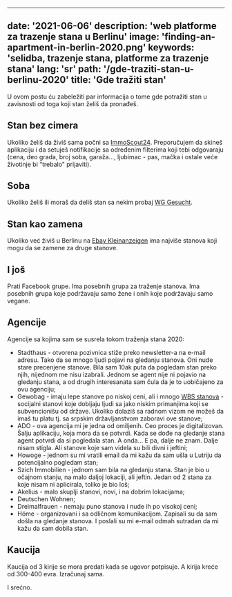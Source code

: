---
date: '2021-06-06'
description: 'web platforme za trazenje stana u Berlinu'
image: 'finding-an-apartment-in-berlin-2020.png'
keywords: 'selidba, trazenje stana, platforme za trazenje stana'
lang: 'sr'
path: '/gde-traziti-stan-u-berlinu-2020'
title: 'Gde tražiti stan'
------
U ovom postu ću zabeležiti par informacija o tome gde potražiti stan u  zavisnosti od toga koji stan želiš da pronađeš.

<h2>Stan bez cimera</h2>

Ukoliko želiš da živiš sama počni sa <a href=" https://www.immobilienscout24.de/" rel="noopener noreferer" target="_blank">ImmoScout24</a>. Preporučujem da skineš aplikaciju i da setuješ notifikacije sa određenim filterima koji tebi odgovaraju (cena, deo grada, broj soba, garaža..., ljubimac - pas, mačka i ostale veće životinje bi “trebalo" prijaviti).

<h2>Soba</h2>

Ukoliko želiš ili moraš da deliš stan sa nekim probaj <a href="https://www.wg-gesucht.de/" rel="noopener noreferer" target="_blank">WG Gesucht</a>.

<h2>Stan kao zamena</h2>

Ukoliko već živiš u Berlinu na <a href="https://play.google.com/store/apps/details?id=com.ebay.kleinanzeigen&hl=en&gl=US" rel="noopener noreferer" target="_blank">Ebay Kleinanzeigen</a> ima najviše stanova koji mogu da se zamene za druge stanove.

<h2>I još</h2>

Prati Facebook grupe. Ima posebnih grupa za traženje stanova. Ima posebnih grupa koje podržavaju samo žene i onih koje podržavaju samo vegane.

<h2>Agencije</h2>

Agencije sa kojima sam se susrela tokom traženja stana 2020:
<ul>
  <li>Stadthaus - otvorena pozivnica stiže preko newsletter-a na e-mail adresu. Tako da se mnogo ljudi pojavi na gledanju stanova. Oni nude stare precenjene stanove. Bila sam 10ak puta da pogledam stan preko njih, nijednom me nisu izabrali. Jednom se agent nije ni pojavio na gledanju stana, a od drugih interesanata sam čula da je to uobičajeno za ovu agenciju;</li>
  <li>Gewobag - imaju lepe stanove po niskoj ceni, ali i mnogo <a href="https://www.gewobag.de/fuer-mieter-und-mietinteressenten/service/informationen-und-ratgeber-fuer-mieter/wohnberechtigungsschein/" rel="noopener noreferer" target="_blank">WBS stanova</a> - socijalni stanovi koje dobijaju ljudi sa jako niskim primanjima koji se subvencionišu od države. Ukoliko dolaziš sa radnom vizom ne možeš da imaš tu platu tj. sa srpskim državljanstvom zaboravi ove stanove;</li>
  <li>ADO - ova agencija mi je jedna od omiljenih. Ceo proces je digitalizovan. Šalju aplikaciju, koja mora da se potvrdi. Kada se dođe na gledanje stana agent potvrdi da si pogledala stan. A onda… E pa, dalje ne znam. Dalje nisam stigla. Ali stanove koje sam videla su bili divni i jeftini;</li>
  <li>Howoge - jednom su mi vratili email da mi kažu da sam ušla u Lutriju da potencijalno pogledam stan;</li>
  <li>Szich Immobilien - jednom sam bila na gledanju stana. Stan je bio u očajnom stanju, na malo daljoj lokaciji, ali jeftin. Jedan od 2 stana za koje nisam ni aplicirala, toliko je bio loš;</li>
  <li>Akelius - malo skuplji stanovi, novi, i na dobrim lokacijama;</li>
  <li>Deutschen Wohnen;</li>
  <li>Dreimalfrauen - nemaju puno stanova i nude ih po visokoj ceni;</li>
  <li>Höme - organizovani i sa odličnom komunikacijom. Zapisali su da sam došla na gledanje stanova. I poslali su mi e-mail odmah sutradan da mi kažu da sam dobila stan.</li>
</ul>

<h2>Kaucija</h2>

Kaucija od 3 kirije se mora predati kada se ugovor potpisuje. A kirija kreće od 300-400 evra. Izračunaj sama.

I srećno.
